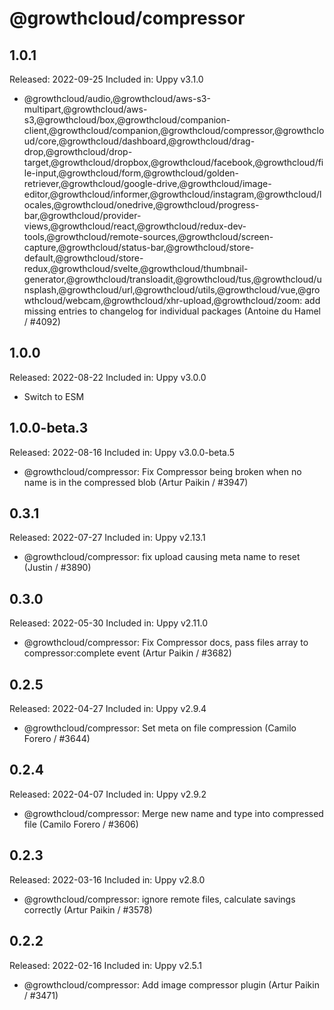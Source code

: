 # @growthcloud/compressor

## 1.0.1

Released: 2022-09-25
Included in: Uppy v3.1.0

- @growthcloud/audio,@growthcloud/aws-s3-multipart,@growthcloud/aws-s3,@growthcloud/box,@growthcloud/companion-client,@growthcloud/companion,@growthcloud/compressor,@growthcloud/core,@growthcloud/dashboard,@growthcloud/drag-drop,@growthcloud/drop-target,@growthcloud/dropbox,@growthcloud/facebook,@growthcloud/file-input,@growthcloud/form,@growthcloud/golden-retriever,@growthcloud/google-drive,@growthcloud/image-editor,@growthcloud/informer,@growthcloud/instagram,@growthcloud/locales,@growthcloud/onedrive,@growthcloud/progress-bar,@growthcloud/provider-views,@growthcloud/react,@growthcloud/redux-dev-tools,@growthcloud/remote-sources,@growthcloud/screen-capture,@growthcloud/status-bar,@growthcloud/store-default,@growthcloud/store-redux,@growthcloud/svelte,@growthcloud/thumbnail-generator,@growthcloud/transloadit,@growthcloud/tus,@growthcloud/unsplash,@growthcloud/url,@growthcloud/utils,@growthcloud/vue,@growthcloud/webcam,@growthcloud/xhr-upload,@growthcloud/zoom: add missing entries to changelog for individual packages (Antoine du Hamel / #4092)

## 1.0.0

Released: 2022-08-22
Included in: Uppy v3.0.0

- Switch to ESM

## 1.0.0-beta.3

Released: 2022-08-16
Included in: Uppy v3.0.0-beta.5

- @growthcloud/compressor: Fix Compressor being broken when no name is in the compressed blob (Artur Paikin / #3947)

## 0.3.1

Released: 2022-07-27
Included in: Uppy v2.13.1

- @growthcloud/compressor: fix upload causing meta name to reset (Justin / #3890)

## 0.3.0

Released: 2022-05-30
Included in: Uppy v2.11.0

- @growthcloud/compressor: Fix Compressor docs, pass files array to compressor:complete event (Artur Paikin / #3682)

## 0.2.5

Released: 2022-04-27
Included in: Uppy v2.9.4

- @growthcloud/compressor: Set meta on file compression (Camilo Forero / #3644)

## 0.2.4

Released: 2022-04-07
Included in: Uppy v2.9.2

- @growthcloud/compressor: Merge new name and type into compressed file (Camilo Forero / #3606)

## 0.2.3

Released: 2022-03-16
Included in: Uppy v2.8.0

- @growthcloud/compressor: ignore remote files, calculate savings correctly (Artur Paikin / #3578)

## 0.2.2

Released: 2022-02-16
Included in: Uppy v2.5.1

- @growthcloud/compressor: Add image compressor plugin (Artur Paikin / #3471)
